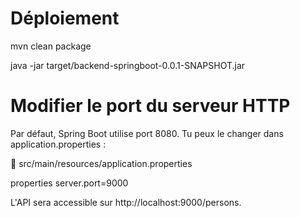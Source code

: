 # Déploiement

mvn clean package

java -jar target/backend-springboot-0.0.1-SNAPSHOT.jar


# Modifier le port du serveur HTTP
Par défaut, Spring Boot utilise port 8080.
Tu peux le changer dans application.properties :

📂 src/main/resources/application.properties

properties
  server.port=9000
  
  L'API sera accessible sur http://localhost:9000/persons.